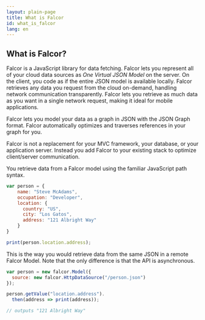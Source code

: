 ```yaml
---
layout: plain-page
title: What is Falcor
id: what_is_falcor
lang: en
---
```


## What is Falcor?

Falcor is a JavaScript library for data fetching. Falcor lets you represent all of your cloud data sources as *One Virtual JSON Model* on the server. On the client, you code as if the entire JSON model is available locally. Falcor retrieves any data you request from the cloud on-demand, handling network communication transparently. Falcor lets you retrieve as much data as you want in a single network request, making it ideal for mobile applications.

Falcor lets you model your data as a graph in JSON with the JSON Graph format. Falcor automatically optimizes and traverses references in your graph for you.

Falcor is not a replacement for your MVC framework, your database, or your application server. Instead you add Falcor to your existing stack to optimize client/server communication.

You retrieve data from a Falcor model using the familiar JavaScript path syntax.   

~~~js
var person = {
    name: "Steve McAdams",
    occupation: "Developer",
    location: {
      country: "US",
      city: "Los Gatos",
      address: "121 Albright Way"
    }
}

print(person.location.address);
~~~

This is the way you would retrieve data from the same JSON in a remote Falcor Model.  Note that the only difference is that the API is asynchronous.

~~~js
var person = new falcor.Model({
  source: new falcor.HttpDataSource("/person.json")
});

person.getValue("location.address").
  then(address => print(address));

// outputs "121 Albright Way"
~~~
